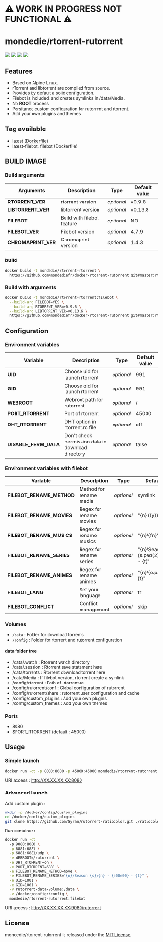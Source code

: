 # :warning: WORK IN PROGRESS NOT FUNCTIONAL :warning:

# mondedie/rtorrent-rutorrent

[![](https://img.shields.io/docker/cloud/build/mondedie/rtorrent-rutorrent)](https://hub.docker.com/r/mondedie/rtorrrent-rutorrent/builds)
[![](https://img.shields.io/docker/cloud/automated/mondedie/rtorrent-rutorrent)](https://hub.docker.com/r/mondedie/rtorrrent-rutorrent/builds)
[![](https://img.shields.io/docker/pulls/mondedie/rtorrent-rutorrent)](https://hub.docker.com/r/mondedie/rtorrrent-rutorrent)
[![](https://img.shields.io/docker/stars/mondedie/rtorrent-rutorrent)](https://hub.docker.com/r/mondedie/rtorrrent-rutorrent)

## Features

 * Based on Alpine Linux.
 * rTorrent and libtorrent are compiled from source.
 * Provides by default a solid configuration.
 * Filebot is included, and creates symlinks in /data/Media.
 * No **ROOT** process.
 * Persitance custom configuration for rutorrent and rtorrent.
 * Add your own plugins and themes

## Tag available

 * latest [(Dockerfile)](https://github.com/mondediefr/docker-rtorrent-rutorrent/blob/master/Dockerfile)
 * latest-filebot, filebot [(Dockerfile)](https://github.com/mondediefr/docker-rtorrent-rutorrent/blob/master/Dockerfile)

## BUILD IMAGE

### Build arguments

| Arguments | Description | Type | Default value |
| --------- | ----------- | ---- | ------------- |
| **RTORRENT_VER** | rtorrent version | *optional* | v0.9.8
| **LIBTORRENT_VER** | libtorrent version | *optional* | v0.13.8
| **FILEBOT** | Build with filebot feature | *optional* | NO
| **FILEBOT_VER** | Filebot version | *optional* | 4.7.9
| **CHROMAPRINT_VER** | Chromaprint version | *optional* | 1.4.3

### build

```sh
docker build -t mondedie/rtorrent-rtorrent \
  https://github.com/mondediefr/docker-rtorrent-rutorrent.git#master:rtorrent-rutorrent
```

### Build with arguments

```sh
docker build -t mondedie/rtorrent-rtorrent:filebot \
  --build-arg FILEBOT=YES \
  --build-arg RTORRENT_VER=v0.9.6 \
  --build-arg LIBTORRENT_VER=v0.13.6 \
  https://github.com/mondediefr/docker-rtorrent-rutorrent.git#master:rtorrent-rutorrent
```

## Configuration

### Environment variables

| Variable | Description | Type | Default value |
| -------- | ----------- | ---- | ------------- |
| **UID** | Choose uid for launch rtorrent | *optional* | 991
| **GID** | Choose gid for launch rtorrent | *optional* | 991
| **WEBROOT** | Webroot path for rutorrent | *optional* | /
| **PORT_RTORRENT** | Port of rtorrent | *optional* | 45000
| **DHT_RTORRENT** | DHT option in rtorrent.rc file | *optional* | off
| **DISABLE_PERM_DATA** | Don't check permission data in download directory | *optional* | false

### Environment variables with filebot

| Variable | Description | Type | Default value |
| -------- | ----------- | ---- | ------------- |
| **FILEBOT_RENAME_METHOD** | Method for rename media | *optional* | symlink
| **FILEBOT_RENAME_MOVIES** | Regex for rename movies | *optional* | "{n} ({y})"
| **FILEBOT_RENAME_MUSICS** | Regex for rename musics | *optional* | "{n}/{fn}"
| **FILEBOT_RENAME_SERIES** | Regex for rename series | *optional* | "{n}/Season {s.pad(2)}/{s00e00} - {t}"
| **FILEBOT_RENAME_ANIMES** | Regex for rename animes | *optional* | "{n}/{e.pad(3)} - {t}"
| **FILEBOT_LANG** | Set your language | *optional* | fr
| **FILEBOT_CONFLICT** | Conflict management | *optional* | skip

### Volumes

 * `/data` : Folder for download torrents
 * `/config` : Folder for rtorrent and rutorrent configuration

#### data folder tree

 * /data/.watch : Rtorrent watch directory
 * /data/.session : Rtorrent save statement here
 * /data/torrents : Rtorrent download torrent here
 * /data/Media : If filebot version, rtorrent create a symlink
 * /config/rtorrent : Path of .rtorrent.rc
 * /config/rutorrent/conf : Global configuration of rutorrent
 * /config/rutorrent/share : rutorrent user configuration and cache
 * /config/custom_plugins : Add your own plugins
 * /config/custom_themes : Add your own themes

### Ports

 * 8080
 * $PORT_RTORRENT (default : 45000)

## Usage

### Simple launch

```sh
docker run -dt -p 8080:8080 -p 45000:45000 mondedie/rtorrent-rutorrent
```

URI access : http://XX.XX.XX.XX:8080

### Advanced launch

Add custom plugin :

```sh
mkdir -p /docker/config/custom_plugins
cd /docker/config/custom_plugins
git clone https://github.com/Gyran/rutorrent-ratiocolor.git ./ratiocolor
```

Run container :

```sh
docker run -dt
  -p 9080:8080 \
  -p 6881:6881 \
  -p 6881:6881/udp \
  -e WEBROOT=/rutorrent \
  -e DHT_RTORRENT=on \
  -e PORT_RTORRENT=6881 \
  -e FILEBOT_RENAME_METHOD=move \
  -e FILEBOT_RENAME_SERIES="{n}/Season {s}/{n} - {s00e00} - {t}" \
  -e UID=1001 \
  -e GID=1001 \
  -v rutorrent-data-volume:/data \
  -v /docker/config:/config \
  mondedie/rtorrent-rutorrent:filebot
```

URI access : http://XX.XX.XX.XX:9080/rutorrent

## License

mondedie/rtorrent-rutorrent is released under the [MIT License](https://github.com/mondediefr/docker-rtorrent-rutorrent/blob/master/LICENSE).
